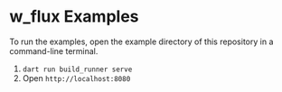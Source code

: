 w_flux Examples
================

To run the examples, open the example directory of this repository in a command-line terminal.

1. `dart run build_runner serve`
2. Open `http://localhost:8080`
